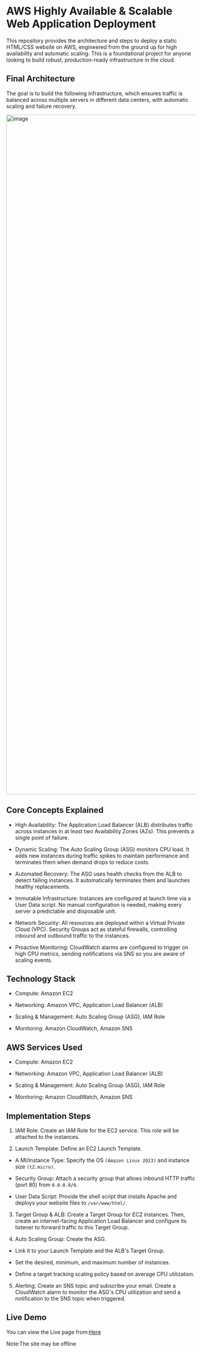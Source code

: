# AWS Highly Available & Scalable Web Application Deployment

This repository provides the architecture and steps to deploy a static HTML/CSS website on AWS, engineered from the ground up for high availability and automatic scaling. This is a foundational project for anyone looking to build robust, production-ready infrastructure in the cloud.


## Final Architecture
The goal is to build the following infrastructure, which ensures traffic is balanced across multiple servers in different data centers, with automatic scaling and failure recovery.

<img width="4425" height="1804" alt="image" src="https://github.com/user-attachments/assets/e7884262-c261-49aa-88c3-d415ecbb5bff" />



## Core Concepts Explained
- High Availability: The Application Load Balancer (ALB) distributes traffic across instances in at least two Availability Zones (AZs). This prevents a single point of failure.

- Dynamic Scaling: The Auto Scaling Group (ASG) monitors CPU load. It adds new instances during traffic spikes to maintain performance and terminates them when demand drops to reduce costs.

- Automated Recovery: The ASG uses health checks from the ALB to detect failing instances. It automatically terminates them and launches healthy replacements.

- Immutable Infrastructure: Instances are configured at launch time via a User Data script. No manual configuration is needed, making every server a predictable and disposable unit.

- Network Security: All resources are deployed within a Virtual Private Cloud (VPC). Security Groups act as stateful firewalls, controlling inbound and outbound traffic to the instances.

- Proactive Monitoring: CloudWatch alarms are configured to trigger on high CPU metrics, sending notifications via SNS so you are aware of scaling events.

## Technology Stack
- Compute: Amazon EC2

- Networking: Amazon VPC, Application Load Balancer (ALB)

- Scaling & Management: Auto Scaling Group (ASG), IAM Role

- Monitoring: Amazon CloudWatch, Amazon SNS


## AWS Services Used
- Compute: Amazon EC2

- Networking: Amazon VPC, Application Load Balancer (ALB)

- Scaling & Management: Auto Scaling Group (ASG), IAM Role

- Monitoring: Amazon CloudWatch, Amazon SNS

## Implementation Steps
1. IAM Role: Create an IAM Role for the EC2 service. This role will be attached to the instances.

2. Launch Template: Define an EC2 Launch Template.

- A MI/Instance Type: Specify the OS `(Amazon Linux 2023)` and instance size `(t2.micro)`.

- Security Group: Attach a security group that allows inbound HTTP traffic (port 80) from `0.0.0.0/0`.

- User Data Script: Provide the shell script that installs Apache and deploys your website files to `/var/www/html/`.

3. Target Group & ALB: Create a Target Group for EC2 instances. Then, create an internet-facing Application Load Balancer and configure its listener to forward traffic to this Target Group.

4. Auto Scaling Group: Create the ASG.

- Link it to your Launch Template and the ALB's Target Group.

- Set the desired, minimum, and maximum number of instances.

- Define a target tracking scaling policy based on average CPU utilization.

5. Alerting: Create an SNS topic and subscribe your email. Create a CloudWatch alarm to monitor the ASG's CPU utilization and send a notification to the SNS topic when triggered.

## Live Demo
You can view the Live page from:[Here](http://webapp-alb-949908307.us-east-1.elb.amazonaws.com/)

Note:The site may be offline 
